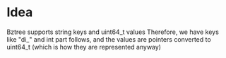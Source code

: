 # Idea

Bztree supports string keys and uint64_t values
Therefore, we have keys like "di_" and int part follows, and the values 
are pointers converted to uint64_t (which is how they are represented anyway)